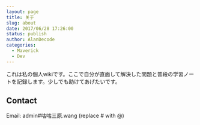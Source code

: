 ```yaml
---
layout: page
title: 关于
slug: about
date: 2017/06/28 17:26:00
status: publish
author: AlanDecode
categories: 
  - Maverick
  - Dev
---
```


これは私の個人wikiです。ここで自分が直面して解決した問題と普段の学習ノートを記録します。少しでも助けてあげたいです。


## Contact

Email: admin#咕咕三原.wang (replace # with @)

